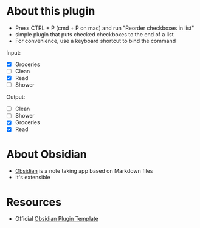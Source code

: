 
# About this plugin

- Press CTRL + P (cmd + P on mac) and run "Reorder checkboxes in list"
- simple plugin that puts checked checkboxes to the end of a list
- For convenience, use a keyboard shortcut to bind the command

Input:
- [x] Groceries
- [ ] Clean
- [x] Read
- [ ] Shower

Output:
- [ ] Clean
- [ ] Shower
- [x] Groceries
- [x] Read

# About Obsidian

- [Obsidian](https://obsidian.md/) is a note taking app based on Markdown files
- It's extensible

# Resources

- Official [Obsidian Plugin Template](https://github.com/obsidianmd/obsidian-sample-plugin)
